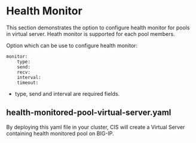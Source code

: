 # Health Monitor

This section demonstrates the option to configure health monitor for pools in virtual server.
Heath monitor is supported for each pool members. 

Option which can be use to configure health monitor:

```
monitor:
    type: 
    send: 
    recv:
    interval: 
    timeout: 
```
* type, send and interval are required fields.

## health-monitored-pool-virtual-server.yaml

By deploying this yaml file in your cluster, CIS will create a Virtual Server containing health monitored pool on BIG-IP.